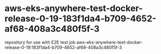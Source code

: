 # aws-eks-anywhere-test-docker-release-0-19-183f1da4-b709-4652-af68-408a3c480f5f-3
repository for use with E2E test job aws-eks-anywhere-test-docker-release-0-19:183f1da4-b709-4652-af68-408a3c480f5f-3

